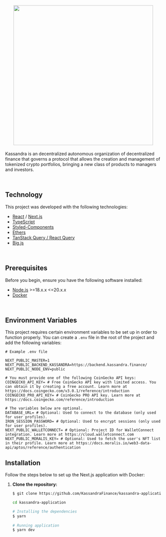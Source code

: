 <h1 align="center">
  <img width='450px'src="https://www.kassandra.finance/_next/static/media/kassandra-header.613d13f9.svg" align="center"/>
</h1>

Kassandra is an decentralized autonomous organization of decentralized finance that governs a protocol that allows the creation and management of tokenized crypto portfolios, bringing a new class of products to managers and investors.

<br />

## Technology

This project was developed with the following technologies:
- [React](https://reactjs.org) / [Next.js](https://nextjs.org/)
- [TypeScript](https://www.typescriptlang.org/)
- [Styled-Components](https://styled-components.com/)
- [Ethers](https://docs.ethers.org/v6/)
- [TanStack Query / React Query](https://tanstack.com/query/latest/docs/framework/react/overview)
- [Big.js](https://mikemcl.github.io/big.js/)

<br />

## Prerequisites  
Before you begin, ensure you have the following software installed:  

- [Node.js](https://nodejs.org/en/docs/) >=18.x.x <=20.x.x 
- [Docker](https://docs.docker.com/)

<br />

## Environment Variables
This project requires certain environment variables to be set up in order to function properly. You can create a `.env` file in the root of the project and add the following variables:

```env
# Example .env file

NEXT_PUBLIC_MASTER=1
NEXT_PUBLIC_BACKEND_KASSANDRA=https://backend.kassandra.finance/
NEXT_PUBLIC_NODE_ENV=public

# You must provide one of the following CoinGecko API keys:
COINGECKO_API_KEY= # Free CoinGecko API key with limited access. You can obtain it by creating a free account. Learn more at https://docs.coingecko.com/v3.0.1/reference/introduction
COINGECKO_PRO_API_KEY= # CoinGecko PRO API key. Learn more at https://docs.coingecko.com/reference/introduction

# The variables below are optional.
DATABASE_URL= # Optional: Used to connect to the database (only used for user profiles).
IRON_SESSION_PASSWORD= # Optional: Used to encrypt sessions (only used for user profiles).
NEXT_PUBLIC_WALLETCONNECT= # Optional: Project ID for WalletConnect integration. Learn more at https://cloud.walletconnect.com
NEXT_PUBLIC_MORALIS_KEY= # Optional: Used to fetch the user's NFT list in their profile. Learn more at https://docs.moralis.io/web3-data-api/aptos/reference/authentication
```

## Installation  

Follow the steps below to set up the Next.js application with Docker:  

1. **Clone the repository:**  

   ```bash  
   $ git clone https://github.com/KassandraFinance/kassandra-application.git
   
   cd kassandra-application

   # Installing the dependencies
   $ yarn
    
   # Running application
   $ yarn dev

